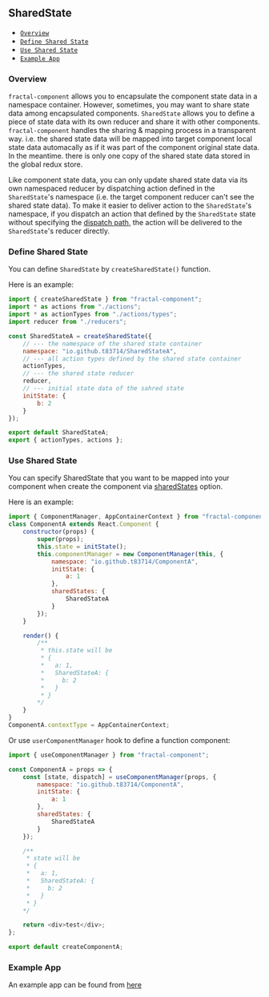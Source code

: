 ## SharedState

- [`Overview`](#overview)
- [`Define Shared State`](#define-shared-stater)
- [`Use Shared State`](#use-shared-state)
- [`Example App`](#example-app)


### Overview

`fractal-component` allows you to encapsulate the component state data in a namespace container. However, sometimes, you may want to share state data among encapsulated components. `SharedState` allows you to define a piece of state data with its own reducer and share it with other components. `fractal-component` handles the sharing & mapping process in a transparent way. i.e. the shared state data will be mapped into target component local state data automacally as if it was part of the component original state data. In the meantime. there is only one copy of the shared state data stored in the global redux store.

Like component state data, you can only update shared state data via its own namespaced reducer by dispatching action defined in the `SharedState`'s namespace (i.e. the target component reducer can't see the shared state data). To make it easier to deliver action to the `SharedState`'s namespace, if you dispatch an action that defined by the `SharedState` state without specifying the [dispatch path](./ComponentManager.md#dispatch), the action will be delivered to the `SharedState`'s reducer directly.


### Define Shared State

You can define `SharedState` by `createSharedState()` function. 

Here is an example:

```javascript
import { createSharedState } from "fractal-component";
import * as actions from "./actions";
import * as actionTypes from "./actions/types";
import reducer from "./reducers";

const SharedStateA = createSharedState({
    // --- the namespace of the shared state container
    namespace: "io.github.t83714/SharedStateA",
    // --- all action types defined by the shared state container
    actionTypes,
    // --- the shared state reducer
    reducer,
    // --- initial state data of the sahred state
    initState: {
        b: 2
    }
});

export default SharedStateA;
export { actionTypes, actions };
```

### Use Shared State


You can specify SharedState that you want to be mapped into your component when create the component via [sharedStates](./ManageableComponentOptions#option-sharedstates) option. 

Here is an example:

```javascript
import { ComponentManager, AppContainerContext } from "fractal-component";
class ComponentA extends React.Component {
    constructor(props) {
        super(props);
        this.state = initState();
        this.componentManager = new ComponentManager(this, {
            namespace: "io.github.t83714/ComponentA",
            initState: {
                a: 1
            },
            sharedStates: {
                SharedStateA
            }
        });
    }

    render() {
        /**
         * this.state will be 
         * {
         *   a: 1,
         *   SharedStateA: {
         *     b: 2
         *   }
         * }
        */
    }
}
ComponentA.contextType = AppContainerContext;
```

Or use `userComponentManager` hook to define a function component:
```javascript
import { useComponentManager } from "fractal-component";

const ComponentA = props => {
    const [state, dispatch] = useComponentManager(props, {
        namespace: "io.github.t83714/ComponentA",
        initState: {
            a: 1
        },
        sharedStates: {
            SharedStateA
        }
    });

    /**
     * state will be 
     * {
     *   a: 1,
     *   SharedStateA: {
     *     b: 2
     *   }
     * }
    */

    return <div>test</div>;
};

export default createComponentA;
```

### Example App

An example app can be found from [here](https://github.com/t83714/fractal-component/tree/master/examples/exampleAppSharedState)


